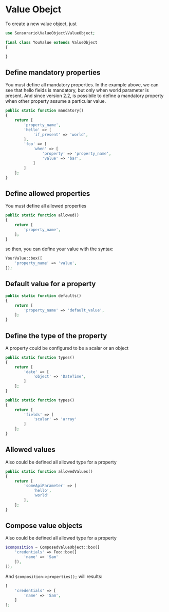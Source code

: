 # Value Obejct

To create a new value object, just

```php
use Sensorario\ValueObject\ValueObject;

final class YouValue extends ValueObject
{

}
```

## Define mandatory properties

You must define all mandatory properties. In the example above, we can see that hello fields is mandatory, but only when world parameter is present. And since version 2.2, is possibile to define a mandatory property when other property assume a particular value.

```php
public static function mandatory()
{
    return [
        'property_name',
        'hello' => [
            'if_present' => 'world',
        ],
        'foo' => [
            'when' => [
                'property' => 'property_name',
                'value' => 'bar',
            ]
        ]
    ];
}
```

## Define allowed properties

You must define all allowed properties

```php
public static function allowed()
{
    return [
        'property_name',
    ];
}
```

so then, you can define your value with the syntax:

```php
YourValue::box([
    'property_name' => 'value',
]);
```

## Default value for a property

```php
public static function defaults()
{
    return [
        'property_name' => 'default_value',
    ];
}
```

## Define the type of the property

A property could be configured to be a scalar or an object

```php
public static function types()
{
    return [
        'date' => [
            'object' => 'DateTime',
        ]
    ];
}
```

```php
public static function types()
{
    return [
        'fields' => [
            'scalar' => 'array'
        ]
    ];
}
```

## Allowed values

Also could be defined all allowed type for a property

```php
public static function allowedValues()
{
    return [
        'someApiParameter' => [
            'hello',
            'world'
        ],
    ];
}
```

## Compose value objects

Also could be defined all allowed type for a property

```php
$composition = ComposedValueObject::box([
    'credentials' => Foo::box([
        'name' => 'Sam'
    ]),
]);
```

And `$composition->properties();` will results:

```php
[
    'credentials' => [
        'name' => 'Sam',
    ]
];
```
